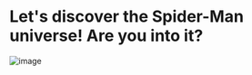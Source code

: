 # Let's discover the Spider-Man universe! Are you into it?
![image](https://github.com/user-attachments/assets/66a06151-6bc5-4687-88bd-9ce7b3e4516c)


